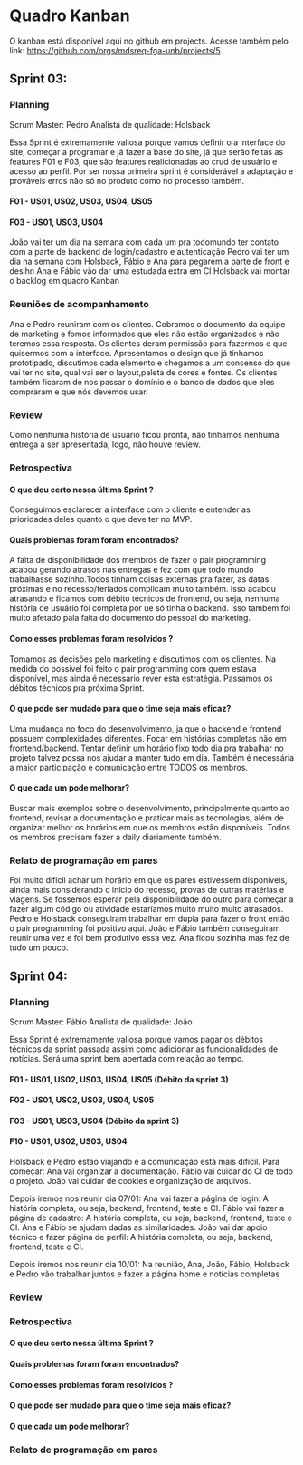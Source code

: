 # Quadro Kanban
O kanban está disponível aqui no github em projects. Acesse também pelo link: https://github.com/orgs/mdsreq-fga-unb/projects/5 .

## Sprint 03:

### Planning 
Scrum Master: Pedro
Analista de qualidade: Holsback

Essa Sprint é extremamente valiosa porque vamos definir o a interface do site, começar a programar e já fazer a base do site, já que serão feitas as features F01 e F03, que são features realicionadas ao crud de usuário e acesso ao perfil. Por ser nossa primeira sprint é considerável a  adaptação e prováveis erros não só no produto como no processo também.

#### F01 - US01, US02, US03, US04, US05
#### F03 - US01, US03, US04

João vai ter um dia na semana com cada um pra todomundo ter contato com a parte de backend de login/cadastro e autenticação
Pedro vai ter um dia na semana com Holsback, Fábio e Ana para pegarem a parte de front e desihn
Ana e Fábio vão dar uma estudada extra em CI
Holsback vai montar o backlog em quadro Kanban

### Reuniões de acompanhamento

Ana e Pedro reuniram com os clientes. Cobramos o documento da equipe de marketing e fomos informados que eles não estão organizados e não teremos essa resposta. Os clientes deram permissão para fazermos o que quisermos com a interface. Apresentamos o design que já tínhamos prototipado, discutimos cada elemento e chegamos a um consenso do que vai ter no site, qual vai ser o layout,paleta de cores e fontes. Os clientes também ficaram de nos passar o domínio e o banco de dados que eles compraram e que nós devemos usar.

### Review

Como nenhuma história de usuário ficou pronta, não tinhamos nenhuma entrega a ser apresentada, logo, não houve review.

### Retrospectiva

#### O que deu certo nessa  última Sprint ?
Conseguimos esclarecer a interface com o cliente e entender as prioridades deles quanto o que deve ter no MVP.

#### Quais problemas foram foram encontrados?
A falta de disponibilidade dos membros de fazer o pair programming acabou gerando atrasos nas entregas e fez com que todo mundo trabalhasse sozinho.Todos tinham coisas externas pra fazer, as datas próximas e no recesso/feriados complicam muito também. Isso acabou atrasando e ficamos com débito técnicos de frontend, ou seja, nenhuma história de usuário foi completa por  ue só tinha o backend. Isso também foi muito afetado pala falta do documento do pessoal do marketing.

#### Como esses problemas foram resolvidos ?
Tomamos as decisões pelo marketing e discutimos com os clientes. Na medida do possivel foi feito o pair programming com quem estava disponível, mas ainda é necessario rever esta estratégia. Passamos os débitos técnicos pra próxima Sprint.

#### O que pode ser mudado para que o time seja mais eficaz?

Uma mudança no foco do desenvolvimento, ja que o backend e frontend possuem complexidades diferentes. Focar em histórias completas não em frontend/backend. Tentar definir um horário fixo todo dia pra trabalhar no projeto talvez possa nos ajudar a manter tudo em dia. Também é necessária a maior participação e comunicação entre TODOS os membros.

#### O que cada um pode melhorar?

Buscar mais exemplos sobre o desenvolvimento, principalmente quanto ao frontend, revisar a documentação e praticar mais as tecnologias, além de organizar melhor os horários em que os membros estão disponíveis. Todos os membros precisam fazer a daily diariamente também.

### Relato de programação em pares

Foi muito difícil achar um horário em que os pares estivessem disponíveis, ainda mais considerando o início do recesso, provas de outras matérias e viagens. Se fossemos esperar pela disponibilidade do outro para começar a fazer algum código ou atividade estaríamos muito muito muito atrasados.
Pedro e Holsback conseguiram trabalhar em dupla para fazer o front então o pair programming foi positivo aqui.
João e Fábio também conseguiram reunir uma vez e foi bem produtivo essa vez.
Ana ficou sozinha mas fez de tudo um pouco.

## Sprint 04:

### Planning 
Scrum Master: Fábio
Analista de qualidade: João

Essa Sprint é extremamente valiosa porque vamos pagar os débitos técnicos da sprint passada assim como adicionar as funcionalidades de notícias. Será uma sprint bem apertada com relação ao tempo.

#### F01 - US01, US02, US03, US04, US05 (Débito da sprint 3)
#### F02 - US01, US02, US03, US04, US05 
#### F03 - US01, US03, US04 (Débito da sprint 3)
#### F10 - US01, US02, US03, US04

Holsback e Pedro estão viajando e a comunicação está mais difícil.
Para começar:
Ana vai organizar a documentação.
Fábio vai cuidar do CI de todo o projeto.
João vai cuidar de cookies e organização de arquivos.

Depois iremos nos reunir dia 07/01:
Ana vai fazer a página de login: A história completa, ou seja, backend, frontend, teste e CI.
Fábio vai fazer a página de cadastro: A história completa, ou seja, backend, frontend, teste e CI.
Ana e Fábio se ajudam dadas as similaridades.
João vai dar apoio técnico e fazer página de perfil: A história completa, ou seja, backend, frontend, teste e CI.

Depois iremos nos reunir dia 10/01:
Na reunião, Ana, João, Fábio, Holsback e Pedro vão trabalhar juntos e fazer a página home e notícias completas

### Review

### Retrospectiva

#### O que deu certo nessa  última Sprint ?

#### Quais problemas foram foram encontrados?


#### Como esses problemas foram resolvidos ?


#### O que pode ser mudado para que o time seja mais eficaz?



#### O que cada um pode melhorar?



### Relato de programação em pares



